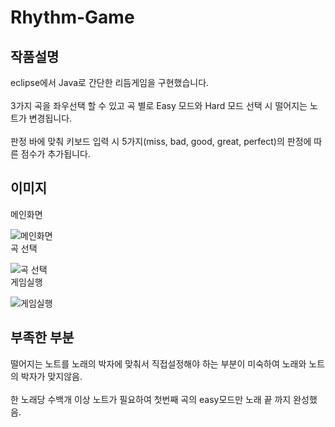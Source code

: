 # Rhythm-Game
## 작품설명
 eclipse에서 Java로 간단한 리듬게임을 구현했습니다. <br><br>
 3가지 곡을 좌우선택 할 수 있고 곡 별로 Easy 모드와 Hard 모드 선택 시 떨어지는 노트가 변경됩니다.<br><br> 
 판정 바에 맞춰 키보드 입력 시 5가지(miss, bad, good, great, perfect)의 판정에 따른 점수가 추가됩니다.
<br>
## 이미지
메인화면

![메인화면](https://user-images.githubusercontent.com/69416518/89730477-d654c880-da79-11ea-856c-6b835bd9696c.JPG)
<br>
곡 선택

![곡 선택](https://user-images.githubusercontent.com/69416518/89730498-0f8d3880-da7a-11ea-8543-cb643afac44e.JPG)
<br>
게임실행

![게임실행](https://user-images.githubusercontent.com/69416518/89730777-e7530900-da7c-11ea-86b8-6e5e5bcd4e4f.JPG)


## 부족한 부분 

떨어지는 노트를 노래의 박자에 맞춰서 직접설정해야 하는 부분이 미숙하여 노래와 노트의 박자가 맞지않음.<br><br>
한 노래당 수백개 이상 노트가 필요하여 첫번째 곡의 easy모드만 노래 끝 까지 완성했음.
